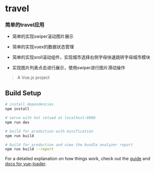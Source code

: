 # travel
### 简单的travel应用

- 简单的实现swiper滚动图片展示

- 简单的实现vuex的数据状态管理

- 简单的实现sroll滚动组件，实现城市选择右侧字母快速跳转字母城市模块

- 实现图片列表点击进行展示，使用swiper进行图片滑动操作


> A Vue.js project

## Build Setup

``` bash
# install dependencies
npm install

# serve with hot reload at localhost:8080
npm run dev

# build for production with minification
npm run build

# build for production and view the bundle analyzer report
npm run build --report
```

For a detailed explanation on how things work, check out the [guide](http://vuejs-templates.github.io/webpack/) and [docs for vue-loader](http://vuejs.github.io/vue-loader).
